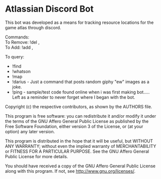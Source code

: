 # Atlassian Discord Bot

This bot was developed as a means for tracking resource locations for the game atlas through discord.

Commands:  
To Remove: !del <tile> <resource1>,<resource2>  
To Add:    !add <tile> <resource2>,<resource1>  

To query:
  * !find <resource>
  * !whatson <tile>
  * !map <tile>
  * !darius - Just a command that posts random giphy "ew" images as a joke. 
  * !ping - sample/test code found online when i was first making bot..... Left as a reminder to never forget where I began with the bot.

Copyright (c) the respective contributors, as shown by the AUTHORS file.

This program is free software: you can redistribute it and/or modify
it under the terms of the GNU Affero General Public License as published
by the Free Software Foundation, either version 3 of the License, or
(at your option) any later version.

This program is distributed in the hope that it will be useful,
but WITHOUT ANY WARRANTY; without even the implied warranty of
MERCHANTABILITY or FITNESS FOR A PARTICULAR PURPOSE.  See the
GNU Affero General Public License for more details.

You should have received a copy of the GNU Affero General Public License
along with this program.  If not, see <http://www.gnu.org/licenses/>.
